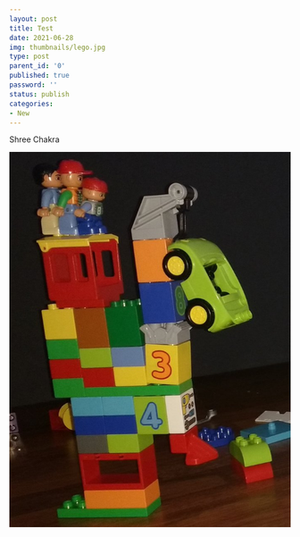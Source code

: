 ```yaml
---
layout: post
title: Test
date: 2021-06-28
img: thumbnails/lego.jpg
type: post
parent_id: '0'
published: true
password: ''
status: publish
categories:
- New
---
```


Shree Chakra 

![Lego 01](/assets/lego/lego01.jpg "Lego 01")
